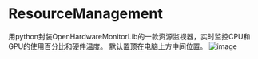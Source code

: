 # ResourceManagement
用python封装OpenHardwareMonitorLib的一款资源监视器，实时监控CPU和GPU的使用百分比和硬件温度。
默认置顶在电脑上方中间位置。
![image](https://github.com/ourbat/ResourceManagement/assets/36782913/f6b9a936-a01e-4324-b244-5ff391bdd403)
